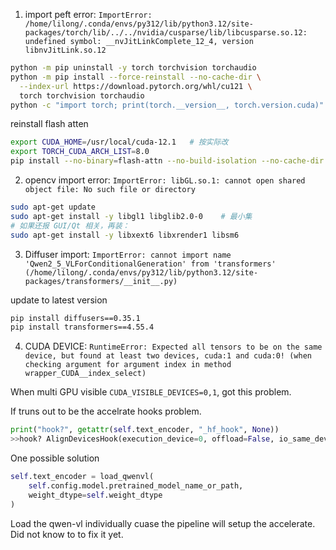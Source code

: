 1. import peft error: `ImportError: /home/lilong/.conda/envs/py312/lib/python3.12/site-packages/torch/lib/../../nvidia/cusparse/lib/libcusparse.so.12: undefined symbol: __nvJitLinkComplete_12_4, version libnvJitLink.so.12`

```bash
python -m pip uninstall -y torch torchvision torchaudio
python -m pip install --force-reinstall --no-cache-dir \
  --index-url https://download.pytorch.org/whl/cu121 \
  torch torchvision torchaudio
python -c "import torch; print(torch.__version__, torch.version.cuda)"
```
reinstall flash atten
```bash
export CUDA_HOME=/usr/local/cuda-12.1   # 按实际改
export TORCH_CUDA_ARCH_LIST=8.0
pip install --no-binary=flash-attn --no-build-isolation --no-cache-dir -v --force-reinstall flash-attn==<match you torch version>
```

2. opencv import error: `ImportError: libGL.so.1: cannot open shared object file: No such file or directory`

```bash
sudo apt-get update
sudo apt-get install -y libgl1 libglib2.0-0    # 最小集
# 如果还报 GUI/Qt 相关，再装：
sudo apt-get install -y libxext6 libxrender1 libsm6
```

3. Diffuser import: `ImportError: cannot import name 'Qwen2_5_VLForConditionalGeneration' from 'transformers' (/home/lilong/.conda/envs/py312/lib/python3.12/site-packages/transformers/__init__.py)`

update to latest version
```bash
pip install diffusers==0.35.1
pip install transformers==4.55.4
```

4. CUDA DEVICE: `RuntimeError: Expected all tensors to be on the same device, but found at least two devices, cuda:1 and cuda:0! (when checking argument for argument index in method wrapper_CUDA__index_select)`

When multi GPU visible `CUDA_VISIBLE_DEVICES=0,1`, got this problem.

If truns out to be the accelrate hooks problem.
```python
print("hook?", getattr(self.text_encoder, "_hf_hook", None))
>>hook? AlignDevicesHook(execution_device=0, offload=False, io_same_device=True, offload_buffers=False, place_submodules=True, skip_keys='past_key_values')
```

One possible solution
```python
self.text_encoder = load_qwenvl(
    self.config.model.pretrained_model_name_or_path,
    weight_dtype=self.weight_dtype
)
```
Load the qwen-vl individually cuase the pipeline will setup the accelerate. Did not know to to fix it yet.
